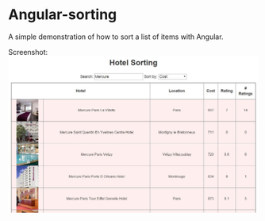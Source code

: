Angular-sorting
==========

A simple demonstration of how to sort a list of items with Angular.

Screenshot:
![Screenshot](https://raw.githubusercontent.com/joetm/angular-sorting/master/img/screenshot.jpg)
